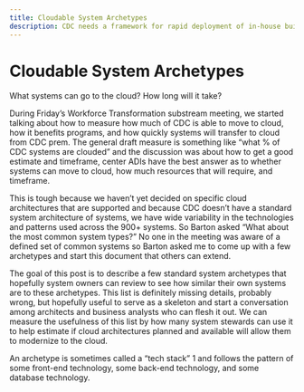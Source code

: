 ```yaml
---
title: Cloudable System Archetypes
description: CDC needs a framework for rapid deployment of in-house built mobile applications. We have partnered with DDPHSIS to pilot their app using this new OCIO process.
---
```


# Cloudable System Archetypes

What systems can go to the cloud? How long will it take?

During Friday’s Workforce Transformation substream meeting, we started talking about how to measure how much of CDC is able to move to cloud, how it benefits programs, and how quickly systems will transfer to cloud from CDC prem. The general draft measure is something like “what % of CDC systems are clouded” and the discussion was about how to get a good estimate and timeframe, center ADIs have the best answer as to whether systems can move to cloud, how much resources that will require, and timeframe.

This is tough because we haven’t yet decided on specific cloud architectures that are supported and because CDC doesn’t have a standard system architecture of systems, we have wide variability in the technologies and patterns used across the 900+ systems. So Barton asked “What about the most common system types?” No one in the meeting was aware of a defined set of common systems so Barton asked me to come up with a few archetypes and start this document that others can extend.

The goal of this post is to describe a few standard system archetypes that hopefully system owners can review to see how similar their own systems are to these archetypes. This list is definitely missing details, probably wrong, but hopefully useful to serve as a skeleton and start a conversation among architects and business analysts who can flesh it out. We can measure the usefulness of this list by how many system stewards can use it to help estimate if cloud architectures planned and available will allow them to modernize to the cloud.

An archetype is sometimes called a “tech stack” 1 and follows the pattern of some front-end technology, some back-end technology, and some database technology.

